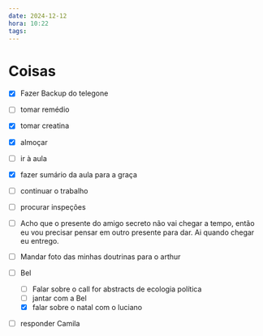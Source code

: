 ```yaml
---
date: 2024-12-12
hora: 10:22
tags:
---
```




# Coisas
- [x] Fazer Backup do telegone
- [ ] tomar remédio
- [x] tomar creatina
- [x] almoçar
- [ ] ir à aula
- [x] fazer sumário da aula para a graça
- [ ] continuar o trabalho

- [ ] procurar inspeções
- [ ] Acho que o presente do amigo secreto não vai chegar a tempo, então eu vou precisar pensar em outro presente para dar. Ai quando chegar eu entrego. 
- [ ] Mandar foto das minhas doutrinas para o arthur
- [ ] Bel
	- [ ] Falar sobre o call for abstracts de ecologia política
	- [ ] jantar com a Bel
	- [x] falar sobre o natal com o luciano
- [ ] responder Camila 

